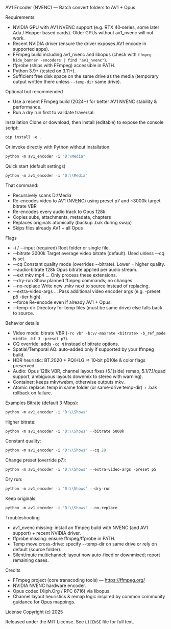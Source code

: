 AV1 Encoder (NVENC) — Batch convert folders to AV1 + Opus

Requirements
- NVIDIA GPU with AV1 NVENC support (e.g. RTX 40‑series, some later Ada / Hopper based cards). Older GPUs without av1_nvenc will not work.
- Recent NVIDIA driver (ensure the driver exposes AV1 encode in supported apps).
- FFmpeg build including av1_nvenc and libopus (check with `ffmpeg -hide_banner -encoders | find "av1_nvenc"`).
- ffprobe (ships with FFmpeg) accessible in PATH.
- Python 3.9+ (tested on 3.11+).
- Sufficient free disk space on the same drive as the media (temporary output written there unless `--temp-dir` same drive).

Optional but recommended
- Use a recent FFmpeg build (2024+) for better AV1 NVENC stability & performance.
- Run a dry run first to validate traversal.

Installation
Clone or download, then install (editable) to expose the console script:
```powershell
pip install -e .
```
Or invoke directly with Python without installation:
```powershell
python -m av1_encoder -i "D:\Media"
```

Quick start (default settings)
```powershell
python -m av1_encoder -i "D:\\Media"
```

That command:
- Recursively scans D:\Media
- Re-encodes video to AV1 (NVENC) using preset p7 and ~3000k target bitrate VBR
- Re-encodes every audio track to Opus 128k
- Copies subs, attachments, metadata, chapters
- Replaces originals atomically (backup .bak during swap)
- Skips files already AV1 + all Opus

Flags
- -i / --input <PATH>  (required) Root folder or single file.
- --bitrate 3000k      Target average video bitrate (default). Used unless --cq is set.
- --cq <N>             Constant quality mode (overrides --bitrate). Lower = higher quality.
- --audio-bitrate 128k Opus bitrate applied per audio stream.
- --ext mkv mp4 ...    Only process these extensions.
- --dry-run            Show planned ffmpeg commands; no changes.
- --no-replace         Write new .mkv next to source instead of replacing.
- --extra-video-args … Pass additional video encoder args (e.g. -preset p5 -tier high).
- --force              Re-encode even if already AV1 + Opus.
- --temp-dir <PATH>    Directory for temp files (must be same drive) else falls back to source.

Behavior details
- Video mode: bitrate VBR (`-rc vbr -b:v/-maxrate <bitrate> -b_ref_mode middle -bf 3 -preset p7`).
- CQ override: adds `-cq N` instead of bitrate options.
- Spatial/Temporal AQ: auto-added only if supported by your ffmpeg build.
- HDR heuristic: BT.2020 + PQ/HLG => 10‑bit p010le & color flags preserved.
- Audio: Opus 128k VBR, channel layout fixes (5.1(side) remap, 5.1/7.1/quad support, ambiguous layouts downmix to stereo with warning).
- Container: keeps mkv/webm, otherwise outputs mkv.
- Atomic replace: temp in same folder (or same-drive temp-dir) + .bak rollback on failure.

Examples
Bitrate (default 3 Mbps):
```powershell
python -m av1_encoder -i "D:\\Shows"
```
Higher bitrate:
```powershell
python -m av1_encoder -i "D:\\Shows" --bitrate 5000k
```
Constant quality:
```powershell
python -m av1_encoder -i "D:\\Shows" --cq 28
```
Change preset (override p7):
```powershell
python -m av1_encoder -i "D:\\Shows" --extra-video-args -preset p5
```
Dry run:
```powershell
python -m av1_encoder -i "D:\\Shows" --dry-run
```
Keep originals:
```powershell
python -m av1_encoder -i "D:\\Shows" --no-replace
```

Troubleshooting
- av1_nvenc missing: install an ffmpeg build with NVENC (and AV1 support) + recent NVIDIA driver.
- ffprobe missing: ensure ffmpeg/ffprobe in PATH.
- Temp move cross-drive: specify --temp-dir on same drive or rely on default (source folder).
- Silent/mute multichannel: layout now auto-fixed or downmixed; report remaining cases.

Credits
- FFmpeg project (core transcoding tools) — https://ffmpeg.org/
- NVIDIA NVENC hardware encoder.
- Opus codec (Xiph.Org / RFC 6716) via libopus.
- Channel layout heuristics & remap logic inspired by common community guidance for Opus mappings.

License
Copyright (c) 2025

Released under the MIT License. See `LICENSE` file for full text.
